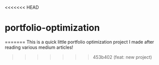 <<<<<<< HEAD
# portfolio-optimization
=======
This is a quick little portfolio optimization project I made after reading various medium articles!
>>>>>>> 453b402 (feat: new project)
